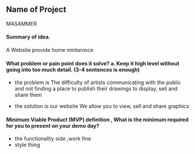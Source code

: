 ## Name of Project 
MASAMMER
#### Summary of idea.

A Website provide home mintanince  

#### What problem or pain point does it solve? a. Keep it high level without going into too much detail. (3-4 sentences is enough)

- the problem is The difficulty of artists communicating with the public and not finding a place to publish their drawings to display, sell and share them


- the solution is our website We allow you to view, sell and share graphics



#### Minimum Viable Product (MVP) definition , What is the minimum required for you to present on your demo day?

- the functionallty side ,work fine 
- style thing 
